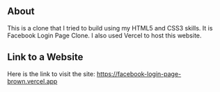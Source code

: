 ## About
This is a clone that I tried to build using my HTML5 and CSS3 skills.
It is Facebook Login Page Clone.
I also used Vercel to host this website.

## Link to a Website
Here is the link to visit the site: https://facebook-login-page-brown.vercel.app
